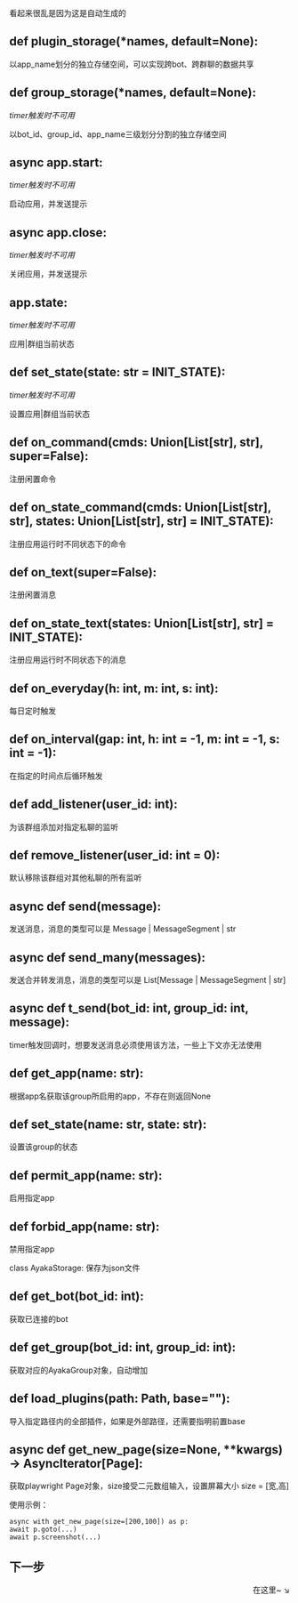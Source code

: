 看起来很乱是因为这是自动生成的

## def plugin_storage(*names, default=None):
以app_name划分的独立存储空间，可以实现跨bot、跨群聊的数据共享

## def group_storage(*names, default=None):
*timer触发时不可用*

以bot_id、group_id、app_name三级划分分割的独立存储空间

## async app.start:
*timer触发时不可用*

启动应用，并发送提示

## async app.close:
*timer触发时不可用*

关闭应用，并发送提示

## app.state:
*timer触发时不可用*

应用|群组当前状态

## def set_state(state: str = INIT_STATE):
*timer触发时不可用*

设置应用|群组当前状态

## def on_command(cmds: Union[List[str], str], super=False):
注册闲置命令

## def on_state_command(cmds: Union[List[str], str], states: Union[List[str], str] = INIT_STATE):
注册应用运行时不同状态下的命令

## def on_text(super=False):
注册闲置消息

## def on_state_text(states: Union[List[str], str] = INIT_STATE):
注册应用运行时不同状态下的消息

## def on_everyday(h: int, m: int, s: int):
每日定时触发

## def on_interval(gap: int, h: int = -1, m: int = -1, s: int = -1):
在指定的时间点后循环触发

## def add_listener(user_id: int):
为该群组添加对指定私聊的监听

## def remove_listener(user_id: int = 0):
默认移除该群组对其他私聊的所有监听

## async def send(message):
发送消息，消息的类型可以是 Message | MessageSegment | str

## async def send_many(messages):
发送合并转发消息，消息的类型可以是 List[Message | MessageSegment | str]

## async def t_send(bot_id: int, group_id: int, message):
timer触发回调时，想要发送消息必须使用该方法，一些上下文亦无法使用

## def get_app(name: str):
根据app名获取该group所启用的app，不存在则返回None

## def set_state(name: str, state: str):
设置该group的状态

## def permit_app(name: str):
启用指定app

## def forbid_app(name: str):
禁用指定app

class AyakaStorage:
保存为json文件

## def get_bot(bot_id: int):
获取已连接的bot

## def get_group(bot_id: int, group_id: int):
获取对应的AyakaGroup对象，自动增加

## def load_plugins(path: Path, base=""):
导入指定路径内的全部插件，如果是外部路径，还需要指明前置base

## async def get_new_page(size=None, **kwargs) -> AsyncIterator[Page]:
 获取playwright Page对象，size接受二元数组输入，设置屏幕大小 size = [宽,高]

使用示例：
```
async with get_new_page(size=[200,100]) as p:
await p.goto(...)
await p.screenshot(...)
```

## 下一步

<div align="right">
    在这里~ ↘
</div>
